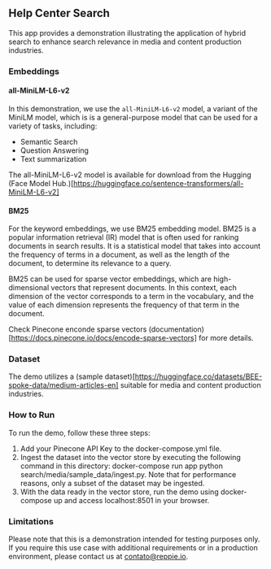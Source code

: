 ## Help Center Search

This app provides a demonstration illustrating the application of hybrid search to enhance search relevance in media and content production industries.

### Embeddings

#### all-MiniLM-L6-v2
In this demonstration, we use the `all-MiniLM-L6-v2` model, a variant of the MiniLM model, which is is a general-purpose model that can be used for a variety of tasks, including:
* Semantic Search
* Question Answering
* Text summarization

The all-MiniLM-L6-v2 model is available for download from the Hugging (Face Model Hub.)[https://huggingface.co/sentence-transformers/all-MiniLM-L6-v2]

#### BM25

For the keyword embeddings, we use BM25 embedding model. BM25 is a popular information retrieval (IR) model that is often used for ranking documents in search results. It is a statistical model that takes into account the frequency of terms in a document, as well as the length of the document, to determine its relevance to a query.

BM25 can be used for sparse vector embeddings, which are high-dimensional vectors that represent documents. In this context, each dimension of the vector corresponds to a term in the vocabulary, and the value of each dimension represents the frequency of that term in the document.

Check Pinecone enconde sparse vectors (documentation)[https://docs.pinecone.io/docs/encode-sparse-vectors] for more details.

### Dataset
The demo utilizes a (sample dataset)[https://huggingface.co/datasets/BEE-spoke-data/medium-articles-en] suitable for media and content production industries.

### How to Run
To run the demo, follow these three steps:

1. Add your Pinecone API Key to the docker-compose.yml file.
2. Ingest the dataset into the vector store by executing the following command in this directory: docker-compose run app python search/media/sample_data/ingest.py. Note that for performance reasons, only a subset of the dataset may be ingested.
3. With the data ready in the vector store, run the demo using docker-compose up and access localhost:8501 in your browser.

### Limitations
Please note that this is a demonstration intended for testing purposes only. If you require this use case with additional requirements or in a production environment, please contact us at contato@reppie.io.